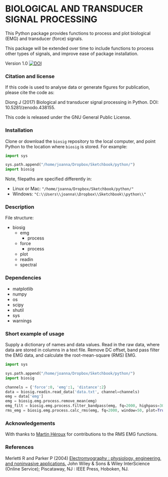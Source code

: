 BIOLOGICAL AND TRANSDUCER SIGNAL PROCESSING
=

This Python package provides functions to process and plot biological (EMG) and transducer (force) signals. 

This package will be extended over time to include functions to process other types of signals, and improve ease of package installation.

Version 1.0 [![DOI](https://zenodo.org/badge/DOI/10.5281/zenodo.438155.svg)](https://doi.org/10.5281/zenodo.438155) 

### Citation and license

If this code is used to analyse data or generate figures for publication, please cite the code as:

Diong J (2017) Biological and transducer signal processing in Python. DOI: 10.5281/zenodo.438155.

This code is released under the GNU General Public License. 

### Installation

Clone or download the `biosig` repository to the local computer, and point Python to the location where `biosig` is stored. For example:

```python
import sys

sys.path.append("/home/joanna/Dropbox/Sketchbook/python/")
import biosig
```

Note, filepaths are specified differently in: 

* Linux or Mac: `"/home/joanna/Dropbox/Sketchbook/python/"` 
* Windows: `"C:\\Users\\joanna\\Dropbox\\Sketchbook\\python\\"`

### Description

File structure:

* biosig
	* emg
		* process
	* force
		* process
	* plot
	* readin
	* spectral

### Dependencies

* matplotlib
* numpy
* os
* scipy
* shutil
* sys
* warnings

### Short example of usage

Supply a dictionary of names and data values.
Read in the raw data, where data are stored in columns in a text file. 
Remove DC offset, band pass filter the EMG data, and calculate the root-mean-square (RMS) EMG.

```python
import sys

sys.path.append("/home/joanna/Dropbox/Sketchbook/python/")
import biosig

channels = {'force':0, 'emg':1, 'distance':2}
data = biosig.readin.read_data('data.txt', channel=channels)
emg = data['emg']
emg = biosig.emg.process.remove_mean(emg)
emg_filt = biosig.emg.process.filter_bandpass(emg, fq=2000, highpass=30, lowpass=500)
rms_emg = biosig.emg.process.calc_rms(emg, fq=2000, window=50, plot=True) 
```

### Acknowledgements

With thanks to [Martin Héroux](https://github.com/MartinHeroux) for contributions to the RMS EMG functions.

### References

Merletti R and Parker P (2004) [Electromyography : physiology, engineering, and noninvasive applications.]((http://onlinelibrary.wiley.com/book/10.1002/0471678384)) John Wiley & Sons & Wiley InterScience (Online Service); Piscataway, NJ : IEEE Press, Hoboken, NJ. 


